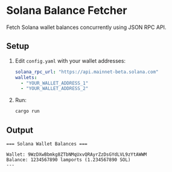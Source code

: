 # Solana Balance Fetcher

Fetch Solana wallet balances concurrently using JSON RPC API.

## Setup

1. Edit `config.yaml` with your wallet addresses:
   ```yaml
   solana_rpc_url: "https://api.mainnet-beta.solana.com"
   wallets:
     - "YOUR_WALLET_ADDRESS_1"
     - "YOUR_WALLET_ADDRESS_2"
   ```

2. Run:
   ```bash
   cargo run
   ```

## Output
```
=== Solana Wallet Balances ===

Wallet: 9WzDXwBbmkg8ZTbNMqUxvQRAyrZzDsGYdLVL9zYtAWWM
Balance: 1234567890 lamports (1.234567890 SOL)
---
```

